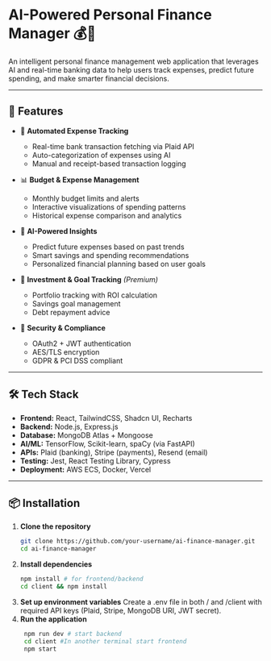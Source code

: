 # AI-Powered Personal Finance Manager 💰🤖

An intelligent personal finance management web application that leverages AI and real-time banking data to help users track expenses, predict future spending, and make smarter financial decisions.

---

## 🚀 Features

- 🔄 **Automated Expense Tracking**
  - Real-time bank transaction fetching via Plaid API
  - Auto-categorization of expenses using AI
  - Manual and receipt-based transaction logging

- 📊 **Budget & Expense Management**
  - Monthly budget limits and alerts
  - Interactive visualizations of spending patterns
  - Historical expense comparison and analytics

- 🤖 **AI-Powered Insights**
  - Predict future expenses based on past trends
  - Smart savings and spending recommendations
  - Personalized financial planning based on user goals

- 💼 **Investment & Goal Tracking** *(Premium)*
  - Portfolio tracking with ROI calculation
  - Savings goal management
  - Debt repayment advice

- 🔐 **Security & Compliance**
  - OAuth2 + JWT authentication
  - AES/TLS encryption
  - GDPR & PCI DSS compliant

---

## 🛠️ Tech Stack

- **Frontend:** React, TailwindCSS, Shadcn UI, Recharts
- **Backend:** Node.js, Express.js
- **Database:** MongoDB Atlas + Mongoose
- **AI/ML:** TensorFlow, Scikit-learn, spaCy (via FastAPI)
- **APIs:** Plaid (banking), Stripe (payments), Resend (email)
- **Testing:** Jest, React Testing Library, Cypress
- **Deployment:** AWS ECS, Docker, Vercel

---

## 📦 Installation

1. **Clone the repository**
   ```bash
   git clone https://github.com/your-username/ai-finance-manager.git
   cd ai-finance-manager
2. **Install dependencies**
    ```bash
   npm install # for frontend/backend
   cd client && npm install
4. **Set up environment variables**
   Create a .env file in both / and /client with required API keys (Plaid, Stripe, MongoDB URI, JWT secret).
5. **Run the application**
   ```bash
    npm run dev # start backend
    cd client #In another terminal start frontend 
    npm start
